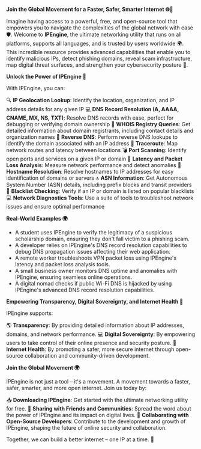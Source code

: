 **Join the Global Movement for a Faster, Safer, Smarter Internet 🌐🚀**

Imagine having access to a powerful, free, and open-source tool that empowers you to navigate the complexities of the global network with ease 🛡️. Welcome to **IPEngine**, the ultimate networking utility that runs on all platforms, supports all languages, and is trusted by users worldwide 🌍. This incredible resource provides advanced capabilities that enable you to identify malicious IPs, detect phishing domains, reveal scam infrastructure, map digital threat surfaces, and strengthen your cybersecurity posture 🔐.

**Unlock the Power of IPEngine 📡**

With IPEngine, you can:

🔍 **IP Geolocation Lookup**: Identify the location, organization, and IP address details for any given IP
💻 **DNS Record Resolution (A, AAAA, CNAME, MX, NS, TXT)**: Resolve DNS records with ease, perfect for debugging or verifying domain ownership
🚨 **WHOIS Registry Queries**: Get detailed information about domain registrants, including contact details and organization names
🔁 **Reverse DNS**: Perform reverse DNS lookups to identify the domain associated with an IP address
📡 **Traceroute**: Map network routes and latency between locations
💣 **Port Scanning**: Identify open ports and services on a given IP or domain
🤯 **Latency and Packet Loss Analysis**: Measure network performance and detect anomalies
👥 **Hostname Resolution**: Resolve hostnames to IP addresses for easy identification of domains or servers
🔝 **ASN Information**: Get Autonomous System Number (ASN) details, including prefix blocks and transit providers
🚫 **Blacklist Checking**: Verify if an IP or domain is listed on popular blacklists
💻 **Network Diagnostics Tools**: Use a suite of tools to troubleshoot network issues and ensure optimal performance

**Real-World Examples 🌍**

* A student uses IPEngine to verify the legitimacy of a suspicious scholarship domain, ensuring they don't fall victim to a phishing scam.
* A developer relies on IPEngine's DNS record resolution capabilities to debug DNS propagation issues affecting their web application.
* A remote worker troubleshoots VPN packet loss using IPEngine's latency and packet loss analysis tools.
* A small business owner monitors DNS uptime and anomalies with IPEngine, ensuring seamless online operations.
* A digital nomad checks if public Wi-Fi DNS is hijacked by using IPEngine's advanced DNS record resolution capabilities.

**Empowering Transparency, Digital Sovereignty, and Internet Health 🔐**

IPEngine supports:

🌎 **Transparency**: By providing detailed information about IP addresses, domains, and network performance.
💻 **Digital Sovereignty**: By empowering users to take control of their online presence and security posture.
📡 **Internet Health**: By promoting a safer, more secure internet through open-source collaboration and community-driven development.

**Join the Global Movement 🌍**

IPEngine is not just a tool – it's a movement. A movement towards a faster, safer, smarter, and more open internet. Join us today by:

📥 **Downloading IPEngine**: Get started with the ultimate networking utility for free.
🤝 **Sharing with Friends and Communities**: Spread the word about the power of IPEngine and its impact on digital lives.
💬 **Collaborating with Open-Source Developers**: Contribute to the development and growth of IPEngine, shaping the future of online security and collaboration.

Together, we can build a better internet – one IP at a time. 🚀